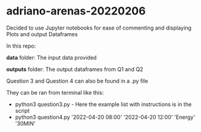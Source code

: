# adriano-arenas-20220206

Decided to use Jupyter notebooks for ease of commenting and displaying Plots and output Dataframes

In this repo:

**data** folder: The input data provided

**outputs** folder: The output dataframes from Q1 and Q2

Question 3 and Question 4 can also be found in a .py file


They can be ran from terminal like this: 
- python3 question3.py - Here the example list with instructions is in the script
- python3 question4.py '2022-04-20 08:00' '2022-04-20 12:00' 'Energy' '30MIN'
